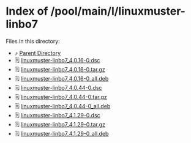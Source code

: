 
# Index of /pool/main/l/linuxmuster-linbo7
Files in this directory:
- ⤴ [Parent Directory](../)
- 🗒 [linuxmuster-linbo7_4.0.16-0.dsc](linuxmuster-linbo7_4.0.16-0.dsc)
- 🗒 [linuxmuster-linbo7_4.0.16-0.tar.gz](linuxmuster-linbo7_4.0.16-0.tar.gz)
- 🗒 [linuxmuster-linbo7_4.0.16-0_all.deb](linuxmuster-linbo7_4.0.16-0_all.deb)
- 🗒 [linuxmuster-linbo7_4.0.44-0.dsc](linuxmuster-linbo7_4.0.44-0.dsc)
- 🗒 [linuxmuster-linbo7_4.0.44-0.tar.gz](linuxmuster-linbo7_4.0.44-0.tar.gz)
- 🗒 [linuxmuster-linbo7_4.0.44-0_all.deb](linuxmuster-linbo7_4.0.44-0_all.deb)
- 🗒 [linuxmuster-linbo7_4.1.29-0.dsc](linuxmuster-linbo7_4.1.29-0.dsc)
- 🗒 [linuxmuster-linbo7_4.1.29-0.tar.gz](linuxmuster-linbo7_4.1.29-0.tar.gz)
- 🗒 [linuxmuster-linbo7_4.1.29-0_all.deb](linuxmuster-linbo7_4.1.29-0_all.deb)
